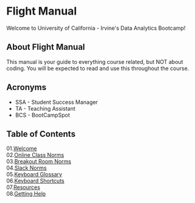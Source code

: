 # Flight Manual

Welcome to University of California - Irvine's Data Analytics Bootcamp!

## About Flight Manual

This manual is your guide to everything course related, but NOT about coding. You will be expected to read and use this throughout the course. 

## Acronyms

* SSA - Student Success Manager
* TA - Teaching Assistant
* BCS - BootCampSpot

## Table of Contents

01.[Welcome](01-Welcome.md)<br>
02.[Online Class Norms](02-Online-Class-Norms.md)<br>
03.[Breakout Room Norms](03-Breakout-Room-Norms.md)<br>
04.[Slack Norms](04-Slack-Norms.md)<br>
05.[Keyboard Glossary](05-Keyboard-Glossary.md)<br>
06.[Keyboard Shortcuts](06-Keyboard-Shortcuts.md)<br>
07.[Resources](07-Resources.md)<br>
08.[Getting Help](08-Getting-Help.md)<br>

